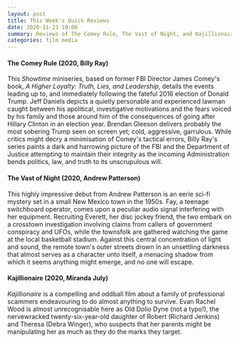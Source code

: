 ```yaml
---
layout: post
title: This Week's Quick Reviews
date: 2020-11-23 19:00
summary: Reviews of The Comey Rule, The Vast of Night, and Kajillionaire.
categories: film media 
---
```


#### The Comey Rule (2020, Billy Ray)

This _Showtime_ miniseries, based on former FBI Director James Comey's book, _A Higher Loyalty: Truth, Lies, and Leadership_, details the events leading up to, and immediately following the fateful 2016 election of Donald Trump. Jeff Daniels depicts a quietly personable and experienced lawman caught between his apolitical, investigative motivations and the fears voiced by his family and those around him of the consequences of going after Hillary Clinton in an election year. Brendan Gleeson delivers probably the most sobering Trump seen on screen yet; cold, aggressive, garrulous. While critics might decry a minimisation of Comey's tactical errors, Billy Ray's series paints a dark and harrowing picture of the FBI and the Department of Justice attempting to maintain their integrity as the incoming Administration bends politics, law, and truth to its unscrupulous will. 

#### The Vast of Night (2020, Andrew Patterson)

This highly impressive debut from Andrew Patterson is an eerie sci-fi mystery set in a small New Mexico town in the 1950s. Fay, a teenage switchboard operator, comes upon a peculiar audio signal interfering with her equipment. Recruiting Everett, her disc jockey friend, the two embark on a crosstown investigation involving claims from callers of government conspiracy and UFOs, while the townsfolk are gathered watching the game at the local basketball stadium. Against this central concentration of light and sound, the remote town's outer streets drown in an unsettling darkness that almost serves as a character unto itself, a menacing shadow from which it seems anything might emerge, and no one will escape. 

#### Kajillionaire (2020, Miranda July)

_Kajillionaire_ is a compelling and oddball film about a family of professional scammers endeavouring to do almost anything to survive. Evan Rachel Wood is almost unrecognisable here as Old Dolio Dyne (not a typo!), the nervewracked twenty-six-year-old daughter of Robert (Richard Jenkins) and Theresa (Debra Winger), who suspects that her parents might be manipulating her as much as they do the marks they target.
